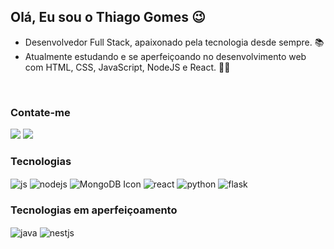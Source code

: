 ## Olá, Eu sou o Thiago Gomes 😉️

- Desenvolvedor Full Stack, apaixonado pela tecnologia desde sempre. 📚 <br>
- Atualmente estudando e se aperfeiçoando no desenvolvimento web com HTML, CSS, JavaScript, NodeJS e React. 👨‍💻
<br />

### Contate-me

<div style="display: inline_block">
  <a href="https://www.linkedin.com/in/thgomesdev/" target="_blank"><img src="https://img.shields.io/badge/-LinkedIn-%230077B5?style=for-the-badge&logo=linkedin&logoColor=white" target="_blank"></a>
  <a href="mailto:thiagogomespereiradeabreu@gmail.com"><img src="https://img.shields.io/badge/-Gmail-%23333?style=for-the-badge&logo=gmail&logoColor=white" target="_blank"></a>
  </div>
  
### Tecnologias 

<div style="display: inline_block">
  <img align="center" alt="js" src="https://img.shields.io/badge/JavaScript-F7DF1E?style=for-the-badge&logo=javascript&logoColor=black" />
  <img align="center" alt="nodejs" src="https://img.shields.io/badge/Node.js-43853D?style=for-the-badge&logo=node.js&logoColor=white" />
  <img align='center' alt="MongoDB Icon" src= "https://img.shields.io/badge/MongoDB-4EA94B?style=for-the-badge&logo=mongodb&logoColor=white">
  <img align="center" alt="react" src="https://img.shields.io/badge/React-20232A?style=for-the-badge&logo=react&logoColor=61DAFB" />
  <img align="center" alt="python" src="https://img.shields.io/badge/python-blue?style=for-the-badge&logo=python&logoColor=ffdd54" />
  <img align="center" alt="flask" src="https://img.shields.io/badge/flask-%23000.svg?style=for-the-badge&logo=flask&logoColor=white" />
</div>

### Tecnologias em aperfeiçoamento

<div style="display: inline_block">
    <img align="center" alt="java" src="https://img.shields.io/badge/java-%23ED8B00.svg?style=for-the-badge&logo=openjdk&logoColor=white" />
    <img align="center" alt="nestjs" src="https://img.shields.io/badge/nestjs-000000.svg?style=for-the-badge&logo=nestjs&logoColor=ff0000" />
</div><br>


